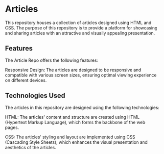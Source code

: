 # Articles

This repository houses a collection of articles designed using HTML and CSS. The purpose of this repository is to provide a platform for showcasing and sharing articles with an attractive and visually appealing presentation.

## Features

The Article Repo offers the following features:

Responsive Design: The articles are designed to be responsive and compatible with various screen sizes, ensuring optimal viewing experience on different devices.

## Technologies Used

The articles in this repository are designed using the following technologies:

HTML: The articles' content and structure are created using HTML (Hypertext Markup Language), which forms the backbone of the web pages.

CSS: The articles' styling and layout are implemented using CSS (Cascading Style Sheets), which enhances the visual presentation and aesthetics of the articles.
